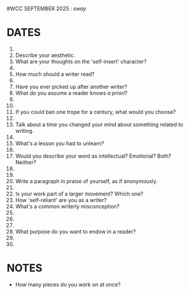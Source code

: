 #WCC SEPTEMBER 2025 : *sway*
<!-- Leaves of Grass -->

# DATES
1. 
2. Describe your aesthetic.
3. What are your thoughts on the 'self-insert' character? 
4. 
5. How much should a writer read?
6. 
7. Have you ever picked up after another writer?
8. What do you assume a reader knows *a priori*?
9. 
10. 
11. If you could ban one trope for a century, what would you choose?
12. 
13. Talk about a time you changed your mind about something related to writing.
14. 
15. What's a lesson you had to unlearn?
16. 
17. Would you describe your word as intellectual? Emotional? Both? Neither?
18. 
19. 
20. Write a paragraph in praise of yourself, as if anonymously.
21. 
22. Is your work part of a larger movement? Which one?
23. How 'self-reliant' are you as a writer?
24. What's a common writerly misconception?
25. 
26. 
27. 
28. What purpose do you want to endow in a reader?
29. 
30. 


# NOTES
- How many pieces do you work on at once?
